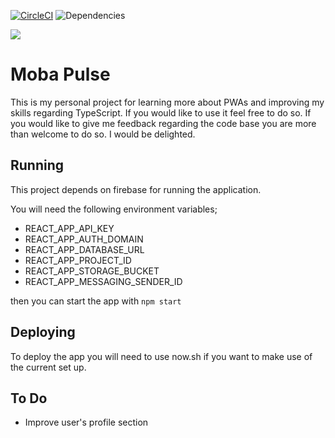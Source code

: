 [![CircleCI](https://circleci.com/gh/haraldur12/MobaPulse/tree/master.svg?style=svg)](https://circleci.com/gh/haraldur12/MobaPulse/tree/master)
![Dependencies](https://img.shields.io/david/dev/haraldur12/mobapulse)

![](public/favicon.ico) 
# Moba Pulse


This is my personal project for learning more about PWAs and improving my skills regarding TypeScript. If you would like to use it 
feel free to do so. If you would like to give me feedback regarding the code base you are more than welcome to do so. I would be delighted.

## Running

This project depends on firebase for running the application. 

You will need the following environment variables;


* REACT_APP_API_KEY
* REACT_APP_AUTH_DOMAIN
* REACT_APP_DATABASE_URL
* REACT_APP_PROJECT_ID
* REACT_APP_STORAGE_BUCKET
* REACT_APP_MESSAGING_SENDER_ID

then you can start the app with `npm start`

## Deploying

To deploy the app you will need to use now.sh if you want to make use of the current set up.

## To Do

* Improve user's profile section